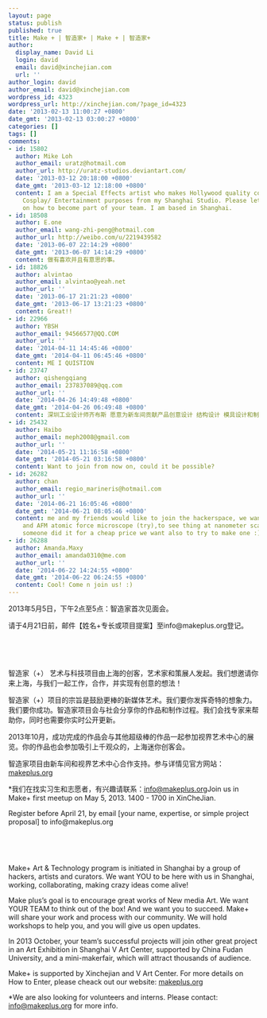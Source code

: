 ```yaml
---
layout: page
status: publish
published: true
title: Make + | 智造家+ | Make + | 智造家+
author:
  display_name: David Li
  login: david
  email: david@xinchejian.com
  url: ''
author_login: david
author_email: david@xinchejian.com
wordpress_id: 4323
wordpress_url: http://xinchejian.com/?page_id=4323
date: '2013-02-13 11:00:27 +0800'
date_gmt: '2013-02-13 03:00:27 +0800'
categories: []
tags: []
comments:
- id: 15802
  author: Mike Loh
  author_email: uratz@hotmail.com
  author_url: http://uratz-studios.deviantart.com/
  date: '2013-03-12 20:18:00 +0800'
  date_gmt: '2013-03-12 12:18:00 +0800'
  content: I am a Special Effects artist who makes Hollywood quality costumes for
    Cosplay/ Entertainment purposes from my Shanghai Studio. Please let me know
    on how to become part of your team. I am based in Shanghai.
- id: 18508
  author: E.one
  author_email: wang-zhi-peng@hotmail.com
  author_url: http://weibo.com/u/2219439582
  date: '2013-06-07 22:14:29 +0800'
  date_gmt: '2013-06-07 14:14:29 +0800'
  content: 做有喜欢并且有意思的事。
- id: 18826
  author: alvintao
  author_email: alvintao@yeah.net
  author_url: ''
  date: '2013-06-17 21:21:23 +0800'
  date_gmt: '2013-06-17 13:21:23 +0800'
  content: Great!!
- id: 22966
  author: YBSH
  author_email: 94566577@QQ.COM
  author_url: ''
  date: '2014-04-11 14:45:46 +0800'
  date_gmt: '2014-04-11 06:45:46 +0800'
  content: ME I QUISTION
- id: 23747
  author: qishengqiang
  author_email: 237837089@qq.com
  author_url: ''
  date: '2014-04-26 14:49:48 +0800'
  date_gmt: '2014-04-26 06:49:48 +0800'
  content: 深圳工业设计师齐布斯 愿意为新车间贡献产品创意设计 结构设计 模具设计和制造量产&mdash;&mdash;
- id: 25432
  author: Haibo
  author_email: meph2008@gmail.com
  author_url: ''
  date: '2014-05-21 11:16:58 +0800'
  date_gmt: '2014-05-21 03:16:58 +0800'
  content: Want to join from now on, could it be possible?
- id: 26282
  author: chan
  author_email: regio_marineris@hotmail.com
  author_url: ''
  date: '2014-06-21 16:05:46 +0800'
  date_gmt: '2014-06-21 08:05:46 +0800'
  content: me and my friends would like to join the hackerspace, we want to build
    and AFM atomic force microscope (try),to see thing at nanometer scale :), since
    someone did it for a cheap price we want also to try to make one :)
- id: 26288
  author: Amanda.Maxy
  author_email: amanda0310@me.com
  author_url: ''
  date: '2014-06-22 14:24:55 +0800'
  date_gmt: '2014-06-22 06:24:55 +0800'
  content: Cool! Come n join us! :)
---
```

<p><!--:zh-->2013年5月5日，下午2点至5点：智造家首次见面会。</p>
<p>请于4月21日前，邮件【姓名+专长或项目提案】至info@makeplus.org登记。</p>
<p>&nbsp;</p>
<p>&nbsp;</p>
<p>智造家（+） 艺术与科技项目由上海的创客，艺术家和策展人发起。我们想邀请你来上海，与我们一起工作，合作，并实现有创意的想法！</p>
<p>智造家（+）项目的宗旨是鼓励更棒的新媒体艺术。我们要你发挥奇特的想象力。我们要你成功。智造家项目会与社会分享你的作品和制作过程。我们会找专家来帮助你，同时也需要你实时公开更新。</p>
<p>2013年10月，成功完成的作品会与其他超级棒的作品一起参加视界艺术中心的展览。你的作品也会参加吸引上千观众的，上海迷你创客会。</p>
<p>智造家项目由新车间和视界艺术中心合作支持。参与详情见官方网站：<a href="http://makeplus.org">makeplus.org</a></p>
<p>*我们在找实习生和志愿者，有兴趣请联系：<a href="mailto:info@makeplus.org">info@makeplus.org</a><!--:--><!--:en-->Join us in Make+ first meetup on May 5, 2013. 1400 - 1700 in XinCheJian.</p>
<p>Register before April 21, by email [your name, expertise, or simple project proposal] to info@makeplus.org</p>
<p>&nbsp;</p>
<p>&nbsp;</p>
<p>Make+ Art &amp; Technology program is initiated in Shanghai by a group of hackers, artists and curators. We want YOU to be here with us in Shanghai, working, collaborating, making crazy ideas come alive!</p>
<p>Make plus&rsquo;s goal is to encourage great works of New media Art. We want YOUR TEAM to think out of the box! And we want you to succeed. Make+ will share your work and process with our community. We will hold workshops to help you, and you will give us open updates.</p>
<p>In 2013 October, your team&rsquo;s successful projects will join other great project in an Art Exhibition in Shanghai V Art Center, supported by China Fudan University, and a mini-makerfair, which will attract thousands of audience.</p>
<p>Make+ is supported by Xinchejian and V Art Center. For more details on How to Enter, please cheack out our website: <a href="http://makeplus.org">makeplus.org</a></p>
<p>*We are also looking for volunteers and interns. Please&nbsp;contact: <a href="mailto:info@makeplus.org">info@makeplus.org</a>&nbsp;for more info.<!--:--></p>
